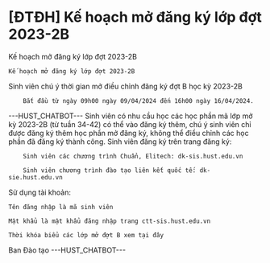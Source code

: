 # [ĐTĐH] Kế hoạch mở đăng ký lớp đợt 2023-2B

Kế hoạch mở đăng ký lớp đợt 2023-2B
        
	Kế hoạch mở đăng ký lớp đợt 2023-2B

Sinh viên chú ý thời gian mở điều chỉnh đăng ký đợt B học kỳ 2023-2B

	
		Bắt đầu từ ngày 09h00 ngày 09/04/2024 đến 16h00 ngày 16/04/2024. 
 ---HUST_CHATBOT---
Sinh viên có nhu cầu học các học phần mã lớp mở kỳ 2023-2B (từ tuần 34-42) có thể vào đăng ký thêm, chú ý sinh viên chỉ được đăng ký thêm học phần mở đăng ký, không thể điều chỉnh các học phần đã đăng ký thành công. Sinh viên đăng ký trên trang đăng ký:

	
		Sinh viên các chương trình Chuẩn, Elitech: dk-sis.hust.edu.vn
	
		Sinh viên chương trình đào tạo liên kết quốc tế: dk-sie.hust.edu.vn

Sử dụng tài khoản: 

	Tên đăng nhập là mã sinh viên

	Mật khẩu là mật khẩu đăng nhập trang ctt-sis.hust.edu.vn

	Thời khóa biểu các lớp mở đợt B xem tại đây

Ban Đào tạo 
 ---HUST_CHATBOT---